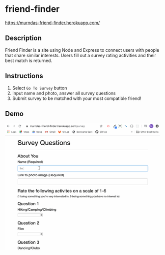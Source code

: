 # friend-finder
https://murndas-friend-finder.herokuapp.com/

## Description

Friend Finder is a site using Node and Express to connect users with people that share similar interests. Users fill out a survey rating activities and their best match is returned.

## Instructions

1. Select `Go To Survey` button
2. Input name and photo, answer all survey questions
3. Submit survey to be matched with your most compatible friend!

## Demo

![demo](./app/public/images/friend-finder.gif)
